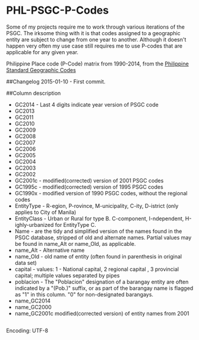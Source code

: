 # PHL-PSGC-P-Codes
Some of my projects require me to work through various iterations of the PSGC. The irksome thing with it is that codes assigned to a geographic entity are subject to change from one year to another. Although it doesn't happen very often my use case still requires me to use P-codes that are applicable for any given year. 

Philippine Place code (P-Code) matrix from 1990-2014, from the [Philippine Standard Geographic Codes](www.nscb.gov.ph/activestats/psgc/default.asp)

##Changelog
2015-01-10 - First commit.

##Column description

   - GC2014 - Last 4 digits indicate year version of PSGC code
   - GC2013 
   - GC2011
   - GC2010
   - GC2009
   - GC2008
   - GC2007
   - GC2006
   - GC2005
   - GC2004
   - GC2003
   - GC2002
   - GC2001c - modified(corrected) version of 2001 PSGC codes
   - GC1995c - modified(corrected) version of 1995 PSGC codes
   - GC1990x - modified version of 1990 PSGC codes, without the regional codes
   - EntityType - R-egion, P-rovince, M-unicipality, C-ity, D-istrict (only applies to City of Manila)
   - EntityClass - Urban or Rural for type B. C-component, I-ndependent, H-ighly-urbanized for EntityType C.
   - Name - are the tidy and simplified version of the names found in the PSGC database, stripped of  old and alternate names. Partial values may be found in name_Alt or name_Old, as applicable.
   - name_Alt - Alternative name
   - name_Old - old name of entity (often found in parenthesis in original data set)
   - capital - values: 1 - National capital, 2 regional capital , 3 provincial capital; multiple values separated by pipes
   - poblacion - The "Poblacion" designation of a barangay entity are often indicated by a  "(Pob.)" suffix, or as part of the barangay name is flagged as "1" in this column. "0" for non-designated barangays.
   - name_GC2014
   - name_GC2000
   - name_GC2001c modified(corrected version) of entity names from 2001


##
Encoding: UTF-8